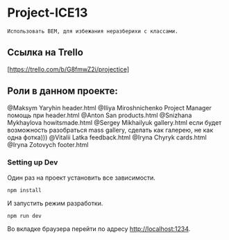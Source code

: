 # Project-ICE13

```shell
Использовать BEM, для избежания неразберихи с классами.
```

## Ссылка на Trello

[https://trello.com/b/G8fmwZ2i/projectice]

## Роли в данном проекте:

@Maksym Yaryhin header.html @Iliya Miroshnichenko Project Manager помощь при
header.html @Anton San products.html @Snizhana Mykhaylova howitsmade.html
@Sergey Mikhailyuk gallery.html если будет возможность разобраться mass gallery,
сделать как галерею, не как одна фотка))) @Vitalii Latka feedback.html @Iryna
Chyryk cards.html @Iryna Zotovych footer.html

### Setting up Dev

Один раз на проект установить все зависимости.

```shell
npm install
```

И запустить режим разработки.

```shell
npm run dev
```

Во вкладке браузера перейти по адресу
[http://localhost:1234](http://localhost:1234).
